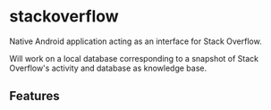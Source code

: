 # stackoverflow

Native Android application acting as an interface for Stack Overflow.

Will work on a local database corresponding to a snapshot of Stack Overflow's activity and database as knowledge base.

## Features

<!-- TODO -->
